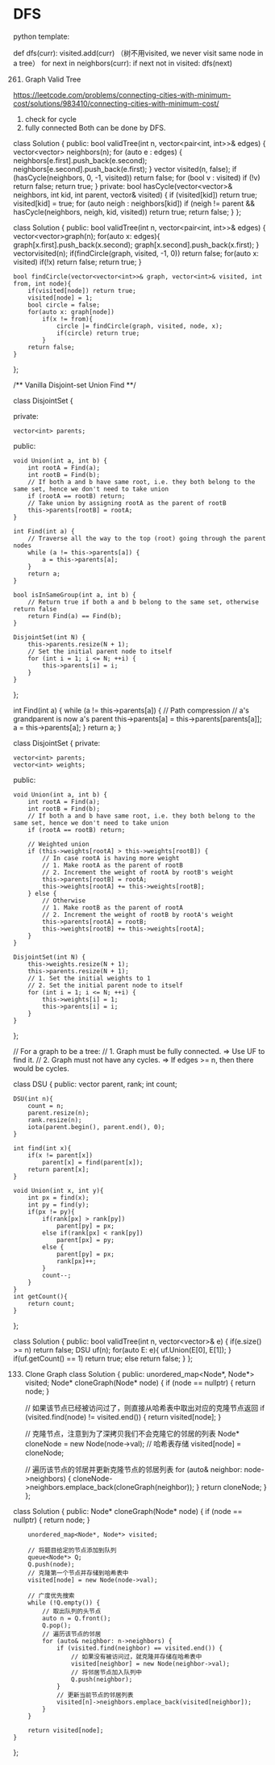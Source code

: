 # DFS

python template:

def dfs(curr):
  visited.add(curr)   （树不用visited, we never visit same node in a tree）
  for next in neighbors(curr):
    if next not in visited:
      dfs(next)
      
0261. Graph Valid Tree

https://leetcode.com/problems/connecting-cities-with-minimum-cost/solutions/983410/connecting-cities-with-minimum-cost/

1. check for cycle
2. fully connected
Both can be done by DFS.
 
class Solution {
public:
    bool validTree(int n, vector<pair<int, int>>& edges) {
        vector<vector<int>> neighbors(n);
        for (auto e : edges) {
            neighbors[e.first].push_back(e.second);
            neighbors[e.second].push_back(e.first);
        }
        vector<bool> visited(n, false);
        if (hasCycle(neighbors, 0, -1, visited))
            return false;
        for (bool v : visited)
            if (!v) return false; 
        return true;
    } 
private:
    bool hasCycle(vector<vector<int>>& neighbors, int kid, int parent, vector<bool>& visited) {
        if (visited[kid]) return true;
        visited[kid] = true;
        for (auto neigh : neighbors[kid])
            if (neigh != parent && hasCycle(neighbors, neigh, kid, visited))
                return true;
        return false;
    }
};
  
class Solution {
public:
    bool validTree(int n, vector<pair<int, int>>& edges) {
        vector<vector<int>>graph(n);
        for(auto x: edges){
            graph[x.first].push_back(x.second);
            graph[x.second].push_back(x.first);
        }
        vector<int>visited(n);
        if(findCircle(graph, visited, -1, 0)) return false;
        for(auto x: visited) if(!x) return false;
        return true;
    }
    
    bool findCircle(vector<vector<int>>& graph, vector<int>& visited, int from, int node){
        if(visited[node]) return true;
        visited[node] = 1;
        bool circle = false;
        for(auto x: graph[node])
            if(x != from){
                circle |= findCircle(graph, visited, node, x);
                if(circle) return true;
            }
        return false;
    }
};
  
/** Vanilla Disjoint-set Union Find **/
  
class DisjointSet {
  
private:
  
    vector<int> parents;

public:
  
    void Union(int a, int b) {
        int rootA = Find(a);
        int rootB = Find(b);
        // If both a and b have same root, i.e. they both belong to the same set, hence we don't need to take union
        if (rootA == rootB) return;
        // Take union by assigning rootA as the parent of rootB
        this->parents[rootB] = rootA;
    }

    int Find(int a) {
        // Traverse all the way to the top (root) going through the parent nodes
        while (a != this->parents[a]) {
            a = this->parents[a];
        }
        return a;
    }

    bool isInSameGroup(int a, int b) {
        // Return true if both a and b belong to the same set, otherwise return false
        return Find(a) == Find(b);
    }

    DisjointSet(int N) {
        this->parents.resize(N + 1);
        // Set the initial parent node to itself
        for (int i = 1; i <= N; ++i) {
            this->parents[i] = i;
        }
    }
};
  
 int Find(int a) {
    while (a != this->parents[a]) {
        // Path compression
        // a's grandparent is now a's parent
        this->parents[a] = this->parents[parents[a]];
        a = this->parents[a];
    }
    return a;
}
  
class DisjointSet {
private:

    vector<int> parents;
    vector<int> weights;

public:

    void Union(int a, int b) {
        int rootA = Find(a);
        int rootB = Find(b);
        // If both a and b have same root, i.e. they both belong to the same set, hence we don't need to take union
        if (rootA == rootB) return;

        // Weighted union
        if (this->weights[rootA] > this->weights[rootB]) {
            // In case rootA is having more weight
            // 1. Make rootA as the parent of rootB
            // 2. Increment the weight of rootA by rootB's weight
            this->parents[rootB] = rootA;
            this->weights[rootA] += this->weights[rootB];
        } else {
            // Otherwise
            // 1. Make rootB as the parent of rootA
            // 2. Increment the weight of rootB by rootA's weight
            this->parents[rootA] = rootB;
            this->weights[rootB] += this->weights[rootA];
        }
    }

    DisjointSet(int N) {
        this->weights.resize(N + 1);
        this->parents.resize(N + 1);
        // 1. Set the initial weights to 1
        // 2. Set the initial parent node to itself
        for (int i = 1; i <= N; ++i) {
            this->weights[i] = 1;
            this->parents[i] = i;
        }
    }
};
  
  // For a graph to be a tree:
//      1. Graph must be fully connected. => Use UF to find it.
//      2. Graph must not have any cycles. => If edges >= n, then there would be cycles.

class DSU {
    public:
    vector<int> parent, rank;
    int count;
    
    DSU(int n){
        count = n;
        parent.resize(n);
        rank.resize(n);
        iota(parent.begin(), parent.end(), 0);
    }
    
    int find(int x){
        if(x != parent[x])
            parent[x] = find(parent[x]);
        return parent[x];
    }
    
    void Union(int x, int y){
        int px = find(x);
        int py = find(y);
        if(px != py){
            if(rank[px] > rank[py])
                parent[py] = px;
            else if(rank[px] < rank[py])
                parent[px] = py;
            else {
                parent[py] = px;
                rank[px]++;
            }
            count--;
        }
    }
    int getCount(){
        return count;
    }
    
};

class Solution {
public:
    bool validTree(int n, vector<vector<int>>& e) {
        if(e.size() >= n)
            return false;
        DSU uf(n);
        for(auto E: e){
            uf.Union(E[0], E[1]);
        }
        if(uf.getCount() == 1)
            return true;
        else
            return false;
    }
};

  0133. Clone Graph
  class Solution {
public:
    unordered_map<Node*, Node*> visited;
    Node* cloneGraph(Node* node) {
        if (node == nullptr) {
            return node;
        }

        // 如果该节点已经被访问过了，则直接从哈希表中取出对应的克隆节点返回
        if (visited.find(node) != visited.end()) {
            return visited[node];
        }

        // 克隆节点，注意到为了深拷贝我们不会克隆它的邻居的列表
        Node* cloneNode = new Node(node->val);
        // 哈希表存储
        visited[node] = cloneNode;

        // 遍历该节点的邻居并更新克隆节点的邻居列表
        for (auto& neighbor: node->neighbors) {
            cloneNode->neighbors.emplace_back(cloneGraph(neighbor));
        }
        return cloneNode;
    }
};

class Solution {
public:
    Node* cloneGraph(Node* node) {
        if (node == nullptr) {
            return node;
        }

        unordered_map<Node*, Node*> visited;

        // 将题目给定的节点添加到队列
        queue<Node*> Q;
        Q.push(node);
        // 克隆第一个节点并存储到哈希表中
        visited[node] = new Node(node->val);

        // 广度优先搜索
        while (!Q.empty()) {
            // 取出队列的头节点
            auto n = Q.front();
            Q.pop();
            // 遍历该节点的邻居
            for (auto& neighbor: n->neighbors) {
                if (visited.find(neighbor) == visited.end()) {
                    // 如果没有被访问过，就克隆并存储在哈希表中
                    visited[neighbor] = new Node(neighbor->val);
                    // 将邻居节点加入队列中
                    Q.push(neighbor);
                }
                // 更新当前节点的邻居列表
                visited[n]->neighbors.emplace_back(visited[neighbor]);
            }
        }

        return visited[node];
    }
};
